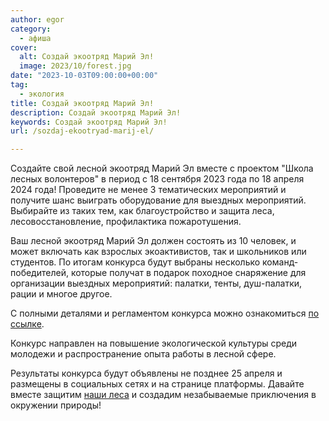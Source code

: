 ```yaml
---
author: egor
category:
  - афиша
cover:
  alt: Создай экоотряд Марий Эл!
  image: 2023/10/forest.jpg
date: "2023-10-03T09:00:00+00:00"
tag:
  - экология
title: Создай экоотряд Марий Эл!
description: Создай экоотряд Марий Эл!
keywords: Создай экоотряд Марий Эл!
url: /sozdaj-ekootryad-marij-el/

---
```

Создайте свой лесной экоотряд Марий Эл вместе с проектом "Школа лесных волонтеров" в период с 18 сентября 2023 года по 18 апреля 2024 года! Проведите не менее 3 тематических мероприятий и получите шанс выиграть оборудование для выездных мероприятий. Выбирайте из таких тем, как благоустройство и защита леса, лесовосстановление, профилактика пожаротушения.

Ваш лесной экоотряд Марий Эл должен состоять из 10 человек, и может включать как взрослых экоактивистов, так и школьников или студентов. По итогам конкурса будут выбраны несколько команд-победителей, которые получат в подарок походное снаряжение для организации выездных мероприятий: палатки, тенты, душ-палатки, рации и многое другое.

С полными деталями и регламентом конкурса можно ознакомиться [по ссылке](https://ecowiki.ru/lesnye-otryady/).

Конкурс направлен на повышение экологической культуры среди молодежи и распространение опыта работы в лесной сфере.

Результаты конкурса будут объявлены не позднее 25 апреля и размещены в социальных сетях и на странице платформы. Давайте вместе защитим [наши леса](/sosnovaya-roshha-joshkar-ola/) и создадим незабываемые приключения в окружении природы!
